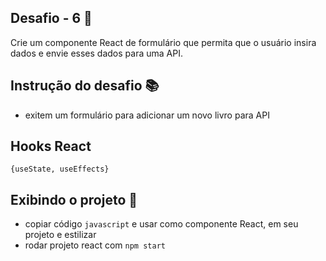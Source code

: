 ## Desafio - 6 🏁

Crie um componente React de formulário que permita que o usuário insira dados e envie esses dados para uma API.

## Instrução do desafio 📚

- exitem um formulário para adicionar um novo livro para API

## Hooks React

`{useState, useEffects}`

## Exibindo o projeto 🎥

- copiar código `javascript` e usar como componente React, em seu projeto e estilizar
- rodar projeto react com `npm start`